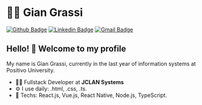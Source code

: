 # :man_technologist: Gian Grassi

[![Github Badge](https://img.shields.io/badge/-Github-000?style=flat-square&logo=Github&logoColor=white&link=https://github.com/giangr21)](https://github.com/giangr21)
[![Linkedin Badge](https://img.shields.io/badge/-LinkedIn-blue?style=flat-square&logo=Linkedin&logoColor=white&link=https://www.linkedin.com/in/gian-antunes-21163b152/)](https://www.linkedin.com/in/lucas-bittencourt/)
[![Gmail Badge](https://img.shields.io/badge/-Gmail-c14438?style=flat-square&logo=Gmail&logoColor=white&link=mailto:giangr21@gmail.com)](mailto:giangr21@gmail.com)

## Hello! 👋 Welcome to my profile

My name is Gian Grassi, currently in the last year of information systems at Positivo University.

- :office_worker: Fullstack Developer at **JCLAN Systems**
- ⚙️ I use daily: .html, .css, .ts.
- :blue_heart: Techs: React.js, Vue.js, React Native, Node.js, TypeScript.
